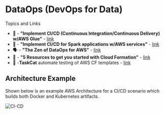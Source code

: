 # DataOps (DevOps for Data)

Topics and Links
- 📖 - **"Implement CI/CD (Continuous Integration/Continuous Delivery) w/AWS Glue"** - [link](https://aws.amazon.com/blogs/big-data/implement-continuous-integration-and-delivery-of-serverless-aws-glue-etl-applications-using-aws-developer-tools/)
- 📖 -  **"Implement CI/CD for Spark applications w/AWS services"** - [link](https://aws.amazon.com/blogs/big-data/implement-continuous-integration-and-delivery-of-apache-spark-applications-using-aws/)
- 🗣️ - **"The Zen of DataOps for AWS"** - [link](https://www.youtube.com/watch?v=KvGsyKtNEAk)
- 📖 - **"5 Resources to get you started with Cloud Formation"** - [link](https://dev.to/aws/five-resources-to-get-started-with-aws-cloudformation-1f3p)
- 🔨 -**TaskCat** automate testing of AWS CF templates - [link](https://aws.amazon.com/blogs/infrastructure-and-automation/up-your-aws-cloudformation-testing-game-using-taskcat/)

## Architecture Example

Shown below is an example AWS Architecture for a CI/CD scenario which builds both Docker and Kubernetes artifacts.  

![CI-CD](https://github.com/lynnlangit/Hello-AWS-Data-Services/blob/master/images/ci-cd.png)
